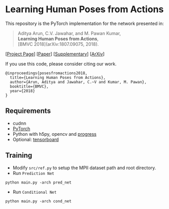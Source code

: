 # Learning Human Poses from Actions

This repository is the PyTorch implementation for the network presented in:

> Aditya Arun, C.V. Jawahar, and M. Pawan Kumar,          
> **Learning Human Poses from Actions**,        
> [BMVC 2018](arXiv:1807.09075, 2018).

\[[Project Page](https://cvit.iiit.ac.in/research/projects/cvit-projects/pose-from-action)\] \[[Paper](http://bmvc2018.org/contents/papers/0898.pdf)\] \[[Supplementary](http://bmvc2018.org/contents/supplementary/pdf/0898_supp.pdf)\] \[[ArXiv](https://arxiv.org/abs/1807.09075)\]

If you use this code, please consider citing our work.
```
@inproceedings{posesfromactions2018,
  title={Learning Human Poses from Actions},
  author={Arun, Aditya and Jawahar, C.~V and Kumar, M. Pawan},
  booktitle={BMVC},
  year={2018}
}
```

## Requirements
- cudnn
- [PyTorch](http://pytorch.org/)
- Python with h5py, opencv and [progress](https://anaconda.org/conda-forge/progress)
- Optional: [tensorboard](https://www.tensorflow.org/get_started/summaries_and_tensorboard) 

## Training
- Modify `src/ref.py` to setup the MPII dataset path and root directory. 
- Run `Prediction Net`
```
python main.py -arch pred_net
```
- Run `Conditional Net`
```
python main.py -arch cond_net
```

